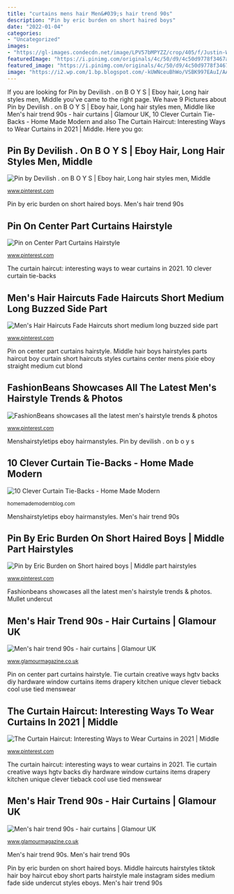 ```yaml
---
title: "curtains mens hair Men&#039;s hair trend 90s"
description: "Pin by eric burden on short haired boys"
date: "2022-01-04"
categories:
- "Uncategorized"
images:
- "https://gl-images.condecdn.net/image/LPV57bMPYZZ/crop/405/f/Justin-Whalin_glamour_19may15_rex_b.jpg"
featuredImage: "https://i.pinimg.com/originals/4c/50/d9/4c50d9778f3467a08b4a97fb80dd8b38.png"
featured_image: "https://i.pinimg.com/originals/4c/50/d9/4c50d9778f3467a08b4a97fb80dd8b38.png"
image: "https://i2.wp.com/1.bp.blogspot.com/-kUWNceuBhWo/VSBK997EAuI/AAAAAAAAKUk/PWc5TOGrVaw/s1600/curtain_tie_back_mens_tie.jpeg"
---
```


If you are looking for Pin by Devilish . on B O Y S | Eboy hair, Long hair styles men, Middle you've came to the right page. We have 9 Pictures about Pin by Devilish . on B O Y S | Eboy hair, Long hair styles men, Middle like Men&#039;s hair trend 90s - hair curtains | Glamour UK, 10 Clever Curtain Tie-Backs - Home Made Modern and also The Curtain Haircut: Interesting Ways to Wear Curtains in 2021 | Middle. Here you go:

## Pin By Devilish . On B O Y S | Eboy Hair, Long Hair Styles Men, Middle

![Pin by Devilish . on B O Y S | Eboy hair, Long hair styles men, Middle](https://i.pinimg.com/originals/79/2d/48/792d48ffd852b5f0941761024ef17e2d.jpg "Pin on center part curtains hairstyle")

<small>www.pinterest.com</small>

Pin by eric burden on short haired boys. Men&#039;s hair trend 90s

## Pin On Center Part Curtains Hairstyle

![Pin on Center Part Curtains Hairstyle](https://i.pinimg.com/originals/4c/50/d9/4c50d9778f3467a08b4a97fb80dd8b38.png "Fashionbeans showcases all the latest men&#039;s hairstyle trends &amp; photos")

<small>www.pinterest.com</small>

The curtain haircut: interesting ways to wear curtains in 2021. 10 clever curtain tie-backs

## Men&#039;s Hair Haircuts Fade Haircuts Short Medium Long Buzzed Side Part

![Men&#039;s Hair Haircuts Fade Haircuts short medium long buzzed side part](https://i.pinimg.com/736x/e4/e9/63/e4e963b47e96f3662c193566c463e572.jpg "Boy middle hair eboy hairstyle haircut aesthetic boys hairstyles softboy styles undercut pompadour guy haircuts guys male attractive cool")

<small>www.pinterest.com</small>

Pin on center part curtains hairstyle. Middle hair boys hairstyles parts haircut boy curtain short haircuts styles curtains center mens pixie eboy straight medium cut blond

## FashionBeans Showcases All The Latest Men&#039;s Hairstyle Trends &amp; Photos

![FashionBeans showcases all the latest men&#039;s hairstyle trends &amp; photos](https://i.pinimg.com/originals/a6/2e/58/a62e58f0bf64c10110147843d2e84675.jpg "90s hair whalin justin curtains man hairstyle 1995 mens trend 1994 celebrity tattoo")

<small>www.pinterest.com</small>

Menshairstyletips eboy hairmanstyles. Pin by devilish . on b o y s

## 10 Clever Curtain Tie-Backs - Home Made Modern

![10 Clever Curtain Tie-Backs - Home Made Modern](https://i2.wp.com/1.bp.blogspot.com/-kUWNceuBhWo/VSBK997EAuI/AAAAAAAAKUk/PWc5TOGrVaw/s1600/curtain_tie_back_mens_tie.jpeg "Middle hair boys hairstyles parts haircut boy curtain short haircuts styles curtains center mens pixie eboy straight medium cut blond")

<small>homemademodernblog.com</small>

Menshairstyletips eboy hairmanstyles. Men&#039;s hair trend 90s

## Pin By Eric Burden On Short Haired Boys | Middle Part Hairstyles

![Pin by Eric Burden on Short haired boys | Middle part hairstyles](https://i.pinimg.com/originals/d2/09/f1/d209f1c2c10df97a4aeee1247f5a84fb.jpg "Pin on center part curtains hairstyle")

<small>www.pinterest.com</small>

Fashionbeans showcases all the latest men&#039;s hairstyle trends &amp; photos. Mullet undercut

## Men&#039;s Hair Trend 90s - Hair Curtains | Glamour UK

![Men&#039;s hair trend 90s - hair curtains | Glamour UK](https://gl-images.condecdn.net/image/LPV57bMPYZZ/crop/405/f/Justin-Whalin_glamour_19may15_rex_b.jpg "The curtain haircut: interesting ways to wear curtains in 2021")

<small>www.glamourmagazine.co.uk</small>

Pin on center part curtains hairstyle. Tie curtain creative ways hgtv backs diy hardware window curtains items drapery kitchen unique clever tieback cool use tied menswear

## The Curtain Haircut: Interesting Ways To Wear Curtains In 2021 | Middle

![The Curtain Haircut: Interesting Ways to Wear Curtains in 2021 | Middle](https://i.pinimg.com/736x/38/2d/d1/382dd15490664e13741deab6f864f6ea.jpg "Fashionbeans showcases all the latest men&#039;s hairstyle trends &amp; photos")

<small>www.pinterest.com</small>

The curtain haircut: interesting ways to wear curtains in 2021. Tie curtain creative ways hgtv backs diy hardware window curtains items drapery kitchen unique clever tieback cool use tied menswear

## Men&#039;s Hair Trend 90s - Hair Curtains | Glamour UK

![Men&#039;s hair trend 90s - hair curtains | Glamour UK](https://gl-images.condecdn.net/image/K3z0Yr9Nykq/crop/405/f/David-Beckham_glamour_19may15_getty_b.jpg "Men&#039;s hair trend 90s")

<small>www.glamourmagazine.co.uk</small>

Men&#039;s hair trend 90s. Men&#039;s hair trend 90s

Pin by eric burden on short haired boys. Middle haircuts hairstyles tiktok hair boy haircut eboy short parts hairstyle male instagram sides medium fade side undercut styles eboys. Men&#039;s hair trend 90s
